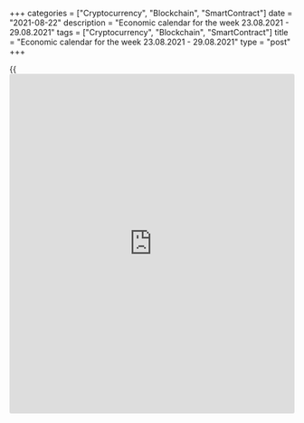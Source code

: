 +++
categories = ["Cryptocurrency", "Blockchain", "SmartContract"]
date = "2021-08-22"
description = "Economic calendar for the week 23.08.2021 - 29.08.2021"
tags = ["Cryptocurrency", "Blockchain", "SmartContract"]
title = "Economic calendar for the week 23.08.2021 - 29.08.2021"
type = "post"
+++

{{<iframe id="large-banner" src="https://www.bounty.group/#slide=28.0" width="100%" height="600" scrolling="no" style="border: 0px solid rgb(216, 221, 230); border-radius: 3px;">}}

2021-08-22

2021-08-22

Economic [calendar](https://www.fintechee.com/web-trader/) for the week 23.08.2021 – 29.08.2021Jana Kane

##  **Review of the main events of the Forex economic [calendar](https://www.fintechee.com/web-trader/) for the
next trading week (23.08.2021 – 29.08.2021)**

Despite the partial profit-taking in long positions in the dollar by
[investor](https://www.fintechee.com/tutorial-for-forex-trading/investor-mode/)s at the end of the week, it still closed the last week with a
significant increase.

The DXY dollar index, which tracks the dollar against a basket of 6
major currencies, gained more than 1% over the past week, exceeding
March local highs near 93.47. The DXY has not been at current levels
since mid-November 2020.

The main US stock indexes fell by the end of the past week. This is how
[investor](https://www.fintechee.com/tutorial-for-forex-trading/investor-mode/)s reacted to the publication on Wednesday of the minutes of the
July Fed meeting. Although, in the ranks of the Fed's management, there
is no consensus on the decision to start curtailing the asset purchase
program, the controversial position of the regulator disappointed
[investor](https://www.fintechee.com/tutorial-for-forex-trading/investor-mode/)s. Some of the Fed leaders, as follows from the minutes, believe
that it is too early to start curtailing incentives now, at least until
the spring of 2022, while others of them are in favor of starting the
curtailment of the program by the end of this year.

In addition to the minutes of the US Federal Reserve, stock indices are
under pressure from the high rate of spread of the delta coronavirus
strain.

At the same time, many economists expect further strengthening of the US
dollar on expectations of the imminent curtailment of the Fed's QE
program.

Next week, financial market participants will pay attention to the
publication of important macro statistics from Germany, Great Britain,
New Zealand, the US, and Australia. However, special attention will be
paid to the course of the annual economic forum organized by the Fed in
Jackson Hole, Wyoming, which will be attended by representatives of the
world's leading central banks and economists. Statements from
representatives of central banks can have a significant impact on
national currencies. On August 27, the Fed Chairman Jerome Powell will
speak at the Jackson Hole symposium on monetary [policy](https://www.fintechee.com/policy/). Undoubtedly, the
main item on the agenda for market participants is the likelihood and
timing of the start of curtailing of the Fed's stimulating [policy](https://www.fintechee.com/policy/) this
or next year.

 ***during the coming week, new events may be added to the [calendar](https://www.fintechee.com/web-trader/) and
/ or some scheduled events may be canceled**

 ****GMT time**

###  **Monday, August 23**

###  **07:30 EUR Germany Manufacturing PMI by Markit Economics
(preliminary release). Composite PMI by Markit Economics (preliminary
release)**

Manufacturing PMI is an important indicator of the business environment
and the overall health of the German economy. This sector of the economy
forms a significant part of Germany's GDP. A result above 50 is seen as
positive and strengthens the EUR, one below 50 as negative for the euro.
Forecast for August (preliminary release): 65.0.

Previous monthly values: 65.9, 65.1, 64.4, 66.2, 66.6, 60.7, 57.1, 58.3,
57.8, which indicates an acceleration of business activity in this
sector of the German economy after slowing down in 2020 due to the
coronavirus pandemic. The growth of the indicator above the previous
values ​​will support the euro (in the short term). The data worse than
the forecast will have a negative impact on the euro.

Composite PMI is an important indicator of the business environment and
the overall health of the German economy. A result above 50 is seen as
positive and strengthens the EUR, one below 50 as negative for the euro.
August forecast (preliminary release): 62.0 against 62.4, 60.1, 56.2,
55.8, 57.3, 51.1, 50.8, 52.0, 51.7 in prior months. The publication of
this indicator with the specified expected value is likely to support
the euro in the short term. The data worse than the forecast and below
the value of 50.0 will have a negative impact on the euro.

###  **08:00 EUR Eurozone Composite Manufacturing PMI by Markit
Economics (preliminary release)**

The Eurozone Manufacturing PMI is an important indicator of the health
of the entire European economy. A result above 50 is seen as positive
and strengthens the EUR, one below 50 as negative for the euro. August
forecast (preliminary release): 59.7 against 60.2, 59.5, 57.1, 53.8,
53.2, 62.5, 48.8, 47.8, 49.1, 45. 3 in previous months, which is likely
to have a positive effect on the euro. If the data turns out to be worse
than the forecast, the euro may drop sharply in the short term.

###  **08:30 GBP UK Services PMI by Markit Economics (preliminary
release)**

The UK Services PMI is an important indicator of the health of the UK
economy. The service sector employs most of the UK's working-age
population and accounts for approximately 75% of GDP. Financial services
continue to be the most important part of the service industry. If the
data turns out to be worse than the forecast and the previous value, the
pound is likely to drop sharply in the short term. The data better than
the forecast and the previous value will have a positive impact on the
pound. At the same time, a result above 50 is seen as positive and
strengthens the GBP, one below 50 - as negative for the GBP.

Previous values ​​of the indicator: 59.6 in July, 62.4 in June, 62.9 in
May, 61.0 in April, 56.3 in March, 49.5 in February, 39.5 in January
2021 after falling to levels of 29.0 in May, 13.4 in April, 34.5 in
March 2020. Preliminary forecast for August: 59.0.

###  **22:45 NZD Retail Sales (Q2)**

The Retail Sales Report is published by the Bureau of Statistics New
Zealand. Changes in retail sales are generally considered an indicator
of consumer spending. In general, a high reading is a positive factor
for the NZD, while a low reading is a negative factor.

In Q1 2021, retail sales rose +2.5% after falling -14.8% in Q2 2020 due
to quarantine restrictions due to Covid-19. The NZD will strengthen if
the data is better than previous values. Weak values will negatively
impact the NZD.

###  **Tuesday, August 24**

No important macro statistics planned to be released.

###  **Wednesday, August 25**

###  **12:30 USD Durable goods orders. Capital goods orders (ex defense
and aviation)**

This indicator reflects the value of orders received by manufacturers of
durable goods and capital goods (capital goods are durable commodities
used to produce durable goods and services) involving large investments.
Commodities produced in the defense and aviation sectors of the US
economy are not included in this indicator. A strong result strengthens
the USD. Previous values ​​of the indicator "durable goods orders":
+0.9% in June, +2.3% in May, -1.3% in April, + 1% in March, -1.2% in
February, +3.4% in January 2021.

Previous values ​​of the indicator "capital goods orders ex defense and
aviation": +0.7% in June, +0.1% in May, +2.2% in April, +1% in March,
-0.9% in February, +0.6% in January 2021.

In theory, the relative growth of the indicator has a positive effect on
the dollar; the market reaction to its negative value may be negative
for the dollar in the short term. Data worse than the previous value
will also negatively affect the dollar quotes.

Forecast for July: -0.4% (durable goods orders), +0.5% (capital goods
orders ex defense and aviation).

It seems that the growth of indicators has slowed down, although it
continues after their recovery in previous months from a strong drop in
March and April 2020, which should have a positive effect on the dollar
quotes. Better-than-expected data will also have a positive impact on
the dollar.

###  **Thursday, August 26**

Annual Economic Symposium in Jackson Hole, Wyoming, organized and
sponsored by the Fed. At the symposium, representatives of world central
banks and economists discuss issues of the world economy and speak out
on the prospects for monetary [policy](https://www.fintechee.com/policy/) of central banks. Statements by
representatives of central banks may have a significant impact on
national currencies, including the US dollar exchange rate. The degree
of this influence will depend on the tone of the statements of the
representatives of the central banks.

###  **12:30 USD US Annual GDP for Q2 (second estimate)**

GDP data is one of the key indicators (along with data on the labor
market and inflation) for the Fed in [terms](https://www.fintechee.com/terms/) of its monetary [policy](https://www.fintechee.com/policy/).
Strong result strengthens the US dollar; weak GDP report negatively
affects the US dollar. In the previous 1st quarter, GDP grew by +6.4%,
in the 4th quarter - by +4.3% after growing by +33.4% in the 3rd quarter
of 2020, and after falling by -31. 4% in Q2 and -5.0% in Q1 2020.

If the data points to a decline in GDP in the 2nd quarter, then the
dollar will come under pressure. The positive data on GDP will support
the dollar and the American stock indices, although they are already
mostly priced in. The preliminary forecast for the 2nd quarter of 2021
was +8.2%, and the actual value was +6.5%.

###  **Friday, August 27**

 **Annual Economic Symposium in Jackson Hole**

###  **01:30 AUD Retail Sales Index**

Retail Sales Index is published monthly by the Australian Bureau of
Statistics and measures total retail sales. The index is often
considered an indicator of consumer confidence and reflects the health
of the retail sector in the near term. A rise in the index is usually
positive for the AUD; a decrease in the indicator will negatively affect
the AUD. The previous value of the index (for June) was -1.8%. If the
data turns out to be weaker than the previous value, the AUD may sharply
decline in the short term, but if it's above the previous values, the
AUD is likely to strengthen.

###  **14:00 USD The Fed Chairman Jerome Powell's speech**

Jerome Powell is to speak at the Jackson Hole Symposium on monetary
[policy](https://www.fintechee.com/policy/). The main question for market participants is the likelihood and
timing of the start of curtailing the stimulating [policy](https://www.fintechee.com/policy/) of the Fed this
year or next.

Powell's comments may affect short-term USD trading. A more hawkish
stance on the Fed's monetary [policy](https://www.fintechee.com/policy/) is seen as positive and strengthens
the US dollar, while a more cautious one is viewed as negative for the
USD.

If he makes unexpected statements about the Fed's monetary [policy](https://www.fintechee.com/policy/), the
volatility in trading in the financial markets could increase
dramatically.

## Price chart of EURUSD in real time mode

The content of this article reflects the author’s opinion and does not
necessarily reflect the official position of LiteForex. The material
published on this page is provided for informational purposes only and
should not be considered as the provision of investment advice for the
purposes of Directive 2004/39/EC.

Rate this article:

{{value}}

( {{count}} {{title}} )